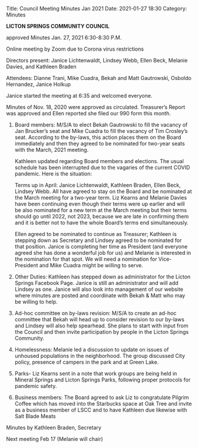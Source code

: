 Title: Council Meeting Minutes Jan 2021
Date: 2021-01-27 18:30
Category: Minutes


**LICTON SPRINGS COMMUNITY COUNCIL**

approved Minutes Jan. 27, 2021 6:30-8:30 P.M.

Online meeting by Zoom due to Corona virus restrictions

Directors present: Janice Lichtenwaldt, Lindsey Webb, Ellen Beck, Melanie Davies, and Kathleen Braden

Attendees: Dianne Trani, Mike Cuadra, Bekah and Matt Gautrowski, Osboldo Hernandez, Janice Holkup

Janice started the meeting at 6:35 and welcomed everyone.  

Minutes of Nov. 18, 2020 were approved as circulated.  Treasurer’s Report was approved and Ellen reported she filed our 990 form this month. 

1. Board members: M/S/A to elect Bekah Gautrowski to fill the vacancy of Jan Brucker’s seat and Mike Cuadra to fill the vacancy of Tim Crosley’s seat.  According to the by-laws, this action places them on the Board immediately and then they agreed to be nominated for two-year seats with the March, 2021 meeting.

    Kathleen updated regarding Board members and elections. The usual schedule has been interrupted due to the vagaries of the current COVID pandemic.  Here is the situation:

    Terms up in April: Janice Lichtenwaldt, Kathleen Braden, Ellen Beck, Lindsey Webb. All have agreed to stay on the Board and be nominated at the March meeting for a two-year term. Liz Kearns and Melanie Davies have been continuing even though their terms were up earlier and will be also nominated for a new term at the March meeting but their terms should go until 2022, not 2023, because we are late in confirming them and it is better not to have the whole Board’s terms end simultaneously.

    Ellen agreed to be nominated to continue as Treasurer; Kathleen is stepping down as Secretary and Lindsey agreed to be nominated for that position. Janice is completing her time as President (and everyone agreed she has done a wonderful job for us) and Melanie is interested in the nomination for that spot.  We will need a nomination for Vice-President and Mike Cuadra might be willing to serve.

2. Other Duties: Kathleen has stepped down as administrator for the Licton Springs Facebook Page.  Janice is still an administrator and will add Lindsey as one. Janice will also look into management of our website where minutes are posted and coordinate with Bekah & Matt who may be willing to help.

3. Ad-hoc committee on by-laws revision: M/S/A to create an ad-hoc committee that Bekah will head up to consider revision to our by-laws and Lindsey will also help spearhead. She plans to start with input from the Council and then invite participation by people in the Licton Springs Community.

4. Homelessness: Melanie led a discussion to update on issues of unhoused populations in the neighborhood. The group discussed City policy, presence of campers in the park and at Green Lake.  

5. Parks- Liz Kearns sent in a note that work groups are being held in Mineral Springs and Licton Springs Parks, following proper protocols for pandemic safety.

6. Business members: The Board agreed to ask Liz to congratulate Pilgrim Coffee which has moved into the Starbucks space at Oak Tree and invite as a business member of LSCC and to have Kathleen due likewise with Salt Blade Meats

Minutes by Kathleen Braden, Secretary

Next meeting Feb 17 (Melanie will chair)

